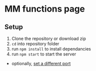 # MM functions page

## Setup

 1. Clone the repository or download zip
 2. `cd` into repository folder
 3. run `npm install` to install dependancies
 4. run `npm start` to start the server
  - optionally, [set a different port](https://github.com/markogresak/MM-page/blob/master/index.js#L7)
